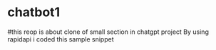 # chatbot1
#this reop is about clone of small section in chatgpt project 
By using rapidapi i coded this sample snippet
